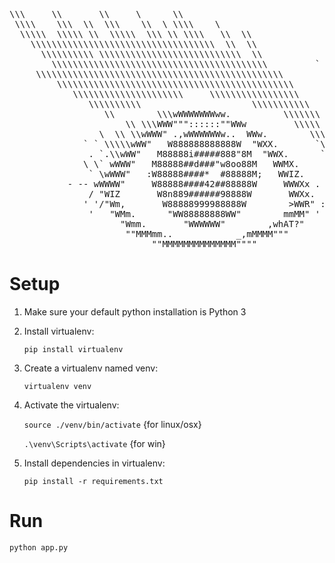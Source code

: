 <pre>
\\\     \\       \\     \      \\
 \\\\    \\\  \\  \\\    \\  \ \\\\    \
  \\\\\  \\\\\ \\  \\\\\  \\\ \\ \\\\   \\  \\
    \\\\\\\\\\\\\\\\\\\\\\\\\\\\\\\\\\\  \\  \\
      \\\\\\\\\\ \\\\\\\\\\\\\\\\\\\\\\\\\\\  \\
        \\\\\\\\\\\\\\\\\\\\\\\\\\\\\\\\\\\\\\\\\         `
     \\\\\\\\\\\\\\\\\\\\\\\\\\\\\\\\\\\\\\\\\\\\\\\
         \\\\\\\\\\\\\\\\\\\\\\\\\\\\\\\\\\\\\\\\\\\\\      \
            \\\\\\\\\\\\\\\\\\\\\     \\\\\\\\\\\\\\\\\      .
               \\\\\\\\\\                     \\\\\\\\\\\
                  \\        \\\wWWWWWWWww.          \\\\\\\    `
                      \\ \\\WWW"""::::::""WWw         \\\\\    ,
                 \  \\ \\wWWW" .,wWWWWWWw..  WWw.        \\\
              ` ` \\\\\wWW"   W888888888888W  "WXX.       `\\
               . `.\\wWW"   M88888i#####888"8M  "WWX.      `\`
              \ \` wWWW"   M88888##d###"w8oo88M   WWMX.     `\
               ` \wWWW"   :W88888####*  #88888M;   WWIZ.     ``
           - -- wWWWW"     W88888####42##88888W     WWWXx .
               / "WIZ       W8n889######98888W       WWXx.
              ' '/"Wm,       W88888999988888W        >WWR" :
               '   "WMm.      "WW88888888WW"        mmMM" '
                     "Wmm.       "WWWWWW"        ,whAT?"
                      ""MMMmm..            _,mMMMM"""
                           ""MMMMMMMMMMMMMM""""
</pre>




# Setup
1. Make sure your default python installation is Python 3

2. Install virtualenv:

	<code>pip install virtualenv</code>

3. Create a virtualenv named venv:

	<code>virtualenv venv</code>

4. Activate the virtualenv:

	<code>source ./venv/bin/activate</code> {for linux/osx}

	<code>.\venv\Scripts\activate</code> {for win}

5. Install dependencies in virtualenv:

	<code>pip install -r requirements.txt</code>

# Run
 <code>python app.py</code>